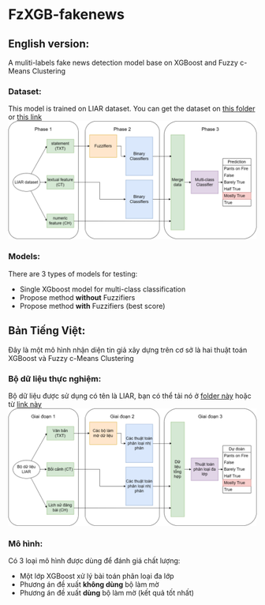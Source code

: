 # FzXGB-fakenews
## English version:
A muliti-labels fake news detection model base on XGBoost and Fuzzy c-Means Clustering
### Dataset:
This model is trained on LIAR dataset. You can get the dataset on [this folder](liar_dataset/) or [this link](https://www.cs.ucsb.edu/~william/data/liar_dataset.zip)<br>
![structure of this model](imgs/diagram-Page-10.png)
### Models:
There are 3 types of models for testing:
- Single XGboost model for multi-class classification
- Propose method **without** Fuzzifiers
- Propose method **with** Fuzzifiers (best score)

## Bản Tiếng Việt:
Đây là một mô hình nhận diện tin giả xây dựng trên cơ sở là hai thuật toán XGBoost và Fuzzy c-Means Clustering
### Bộ dữ liệu thực nghiệm:
Bộ dữ liệu được sử dụng có tên là LIAR, bạn có thể tải nó ở [folder này](liar_dataset/) hoặc từ [link này](https://www.cs.ucsb.edu/~william/data/liar_dataset.zip)<br>
![structure of this model](imgs/diagram-Page-5.png)
### Mô hình:
Có 3 loại mô hình được dùng để đánh giá chất lượng:
- Một lớp XGBoost xử lý bài toán phân loại đa lớp
- Phương án đề xuất **không dùng** bộ làm mờ
- Phương án đề xuất **dùng** bộ làm mờ (kết quả tốt nhất)
